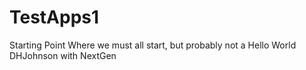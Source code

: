 # TestApps1
Starting Point
Where we must all start, but probably not a Hello World
DHJohnson with NextGen
